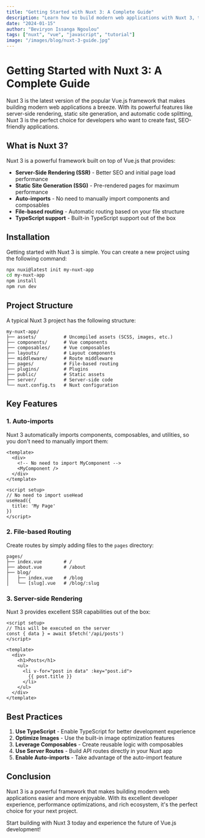 ```yaml
---
title: "Getting Started with Nuxt 3: A Complete Guide"
description: "Learn how to build modern web applications with Nuxt 3, the powerful Vue.js framework that makes development faster and more enjoyable."
date: "2024-01-15"
author: "Beviryon Issanga Ngoulou"
tags: ["nuxt", "vue", "javascript", "tutorial"]
image: "/images/blog/nuxt-3-guide.jpg"
---
```


# Getting Started with Nuxt 3: A Complete Guide

Nuxt 3 is the latest version of the popular Vue.js framework that makes building modern web applications a breeze. With its powerful features like server-side rendering, static site generation, and automatic code splitting, Nuxt 3 is the perfect choice for developers who want to create fast, SEO-friendly applications.

## What is Nuxt 3?

Nuxt 3 is a powerful framework built on top of Vue.js that provides:

- **Server-Side Rendering (SSR)** - Better SEO and initial page load performance
- **Static Site Generation (SSG)** - Pre-rendered pages for maximum performance
- **Auto-imports** - No need to manually import components and composables
- **File-based routing** - Automatic routing based on your file structure
- **TypeScript support** - Built-in TypeScript support out of the box

## Installation

Getting started with Nuxt 3 is simple. You can create a new project using the following command:

```bash
npx nuxi@latest init my-nuxt-app
cd my-nuxt-app
npm install
npm run dev
```

## Project Structure

A typical Nuxt 3 project has the following structure:

```
my-nuxt-app/
├── assets/          # Uncompiled assets (SCSS, images, etc.)
├── components/      # Vue components
├── composables/     # Vue composables
├── layouts/         # Layout components
├── middleware/      # Route middleware
├── pages/           # File-based routing
├── plugins/         # Plugins
├── public/          # Static assets
├── server/          # Server-side code
└── nuxt.config.ts   # Nuxt configuration
```

## Key Features

### 1. Auto-imports

Nuxt 3 automatically imports components, composables, and utilities, so you don't need to manually import them:

```vue
<template>
  <div>
    <!-- No need to import MyComponent -->
    <MyComponent />
  </div>
</template>

<script setup>
// No need to import useHead
useHead({
  title: 'My Page'
})
</script>
```

### 2. File-based Routing

Create routes by simply adding files to the `pages` directory:

```
pages/
├── index.vue        # /
├── about.vue        # /about
├── blog/
│   ├── index.vue    # /blog
│   └── [slug].vue   # /blog/:slug
```

### 3. Server-side Rendering

Nuxt 3 provides excellent SSR capabilities out of the box:

```vue
<script setup>
// This will be executed on the server
const { data } = await $fetch('/api/posts')
</script>

<template>
  <div>
    <h1>Posts</h1>
    <ul>
      <li v-for="post in data" :key="post.id">
        {{ post.title }}
      </li>
    </ul>
  </div>
</template>
```

## Best Practices

1. **Use TypeScript** - Enable TypeScript for better development experience
2. **Optimize Images** - Use the built-in image optimization features
3. **Leverage Composables** - Create reusable logic with composables
4. **Use Server Routes** - Build API routes directly in your Nuxt app
5. **Enable Auto-imports** - Take advantage of the auto-import feature

## Conclusion

Nuxt 3 is a powerful framework that makes building modern web applications easier and more enjoyable. With its excellent developer experience, performance optimizations, and rich ecosystem, it's the perfect choice for your next project.

Start building with Nuxt 3 today and experience the future of Vue.js development!
